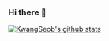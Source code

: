 ### Hi there 👋

[![KwangSeob's github stats](https://github-readme-stats.vercel.app/api?username=lesstif)](https://github.com/anuraghazra/github-readme-stats)

<!--
**lesstif/lesstif** is a ✨ _special_ ✨ repository because its `README.md` (this file) appears on your GitHub profile.

Here are some ideas to get you started:

- 🔭 I’m currently working on ...
- 🌱 I’m currently learning ...
- 👯 I’m looking to collaborate on ...
- 🤔 I’m looking for help with ...
- 💬 Ask me about ...
- 📫 How to reach me: ...
- 😄 Pronouns: ...
- ⚡ Fun fact: ...
-->
